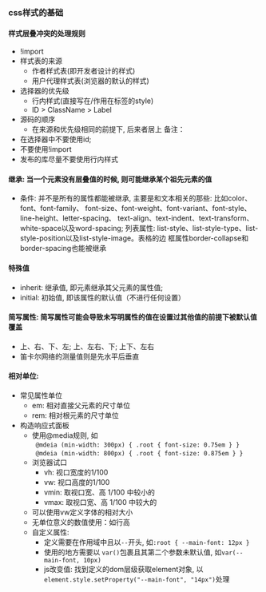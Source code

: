 ### css样式的基础
#### 样式层叠冲突的处理规则
  - !import
  - 样式表的来源
    - 作者样式表(即开发者设计的样式)
    - 用户代理样式表(浏览器的默认的样式)
  - 选择器的优先级
    - 行内样式(直接写在/作用在标签的style)
    - ID > ClassName > Label
  - 源码的顺序
    - 在来源和优先级相同的前提下, 后来者居上
备注：
  - 在选择器中不要使用id;
  - 不要使用!import
  - 发布的库尽量不要使用行内样式
#### 继承: 当一个元素没有层叠值的时候, 则可能继承某个祖先元素的值
  - 条件: 并不是所有的属性都能被继承, 主要是和文本相关的那些: 比如color、font、font-family、
    font-size、font-weight、font-variant、font-style、line-height、letter-spacing、 
    text-align、text-indent、text-transform、white-space以及word-spacing; 列表属性:
    list-style、list-style-type、list-style-position以及list-style-image。表格的边
    框属性border-collapse和border-spacing也能被继承
#### 特殊值
  - inherit: 继承值, 即元素继承其父元素的属性值;
  - initial: 初始值, 即该属性的默认值（不进行任何设置） 
#### 简写属性: 简写属性可能会导致未写明属性的值在设置过其他值的前提下被默认值覆盖
  - 上、右、下、左; 上、左右、下; 上下、左右
  - 笛卡尔网络的测量值则是先水平后垂直
#### 相对单位: 
- 常见属性单位
  - em: 相对直接父元素的尺寸单位
  - rem: 相对根元素的尺寸单位
- 构造响应式面板
  - 使用@media规则, 如  
    `` @mdeia (min-width: 300px) { .root { font-size: 0.75em } }``  
    `` @mdeia (min-width: 800px) { .root { font-size: 0.875em } }``
  - 浏览器试口
    - vh: 视口宽度的1/100
    - vw: 视口高度的1/100
    - vmin: 取视口宽、高 1/100 中较小的 
    - vmax: 取视口宽、高 1/100 中较大的
  - 可以使用vw定义字体的相对大小
  - 无单位意义的数值使用：如行高
  - 自定义属性: 
    - 定义需要在作用域中且以``--``开头, 如``:root { --main-font: 12px }``
    - 使用的地方需要以 ``var()``包裹且其第二个参数未默认值, 如``var(--main-font, 10px)``
    - js改变值: 找到定义的dom层级获取element对象, 以``element.style.setProperty("--main-font", "14px")``处理

